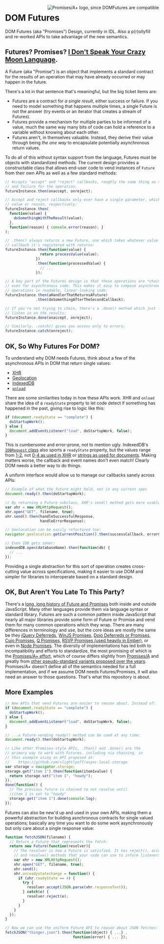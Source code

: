 <img src="http://promises-aplus.github.com/promises-spec/assets/logo-small.png"
     align="right" alt="Promises/A+ logo, since DOMFutures are compatible" />

# DOM Futures

DOM Futures (aka "Promises") Design, currently in IDL. Also a p(r)ollyfill
and re-worked APIs to take advantage of the new semantics.

## Futures? Promises? [I Don't Speak Your Crazy Moon Language](http://www.pigdog.org/auto/mr_bads_list/shortcolumn/1914.html).

A Future (aka "Promise") is an object that implements a standard contract for
the results of an operation that may have already occurred or may happen in the
future.

There's a lot in that sentence that's meaningful, but the big ticket items are:

  * Futures are a contract for _a single result_, either success or failure. If
    you need to model something that happens multiple times, a single Future is
    not the answer (try events or an iterator that creates a stream of Futures).
  * Futures provide a mechanism for multiple parties to be informed of a value,
    much the same way many bits of code can hold a reference to a variable
    without knowing about each other.
  * Futures aren't, in themselves valuable. Instead, they derive their value
    through being _the one way_ to encapsulate potentially asynchronous return
    values.

To do all of this without syntax support from the language, Futures must be
objects with standardized methods. The current design provides a constructable class that allows end-user code to vend instances of `Future` from their own APIs as well as a few standard methods:

```js
// Accepts "accept" and "reject" callbacks, roughly the same thing as success
// and failure for the operation.
futureInstance.then(onaccept, onreject);

// Accept and reject callbacks only ever have a single parameter, which is the
// value or reason, respectively:
futureInstance.then(
  function(value) {
    doSomethingWithTheResult(value);
  },
  function(reason) { console.error(reason); }
);

// .then() always returns a new Future, one which takes whatever value the
// callback it's registered with returns:
futureInstance.then(function(value) {
                return processValue(value);
              })
              .then(function(processedValue) {
                // ...
              });

// A key part of the Futures design is that these operations are *chainable*,
// even for asynchronous code. This makes it easy to compose asynchronous
// operations in readable, linear-looking code:
futureInstance.then(aHandlerThatReturnsAFuture)
              .then(doSomethingAfterTheSecondCallback);

// If you're not trying to chain, there's a .done() method which just lets you
// listen in on the results:
futureInstance.done(onaccept, onreject);

// Similarly, .catch() gives you access only to errors:
futureInstance.catch(onreject);
```

## OK, So Why Futures For DOM?

To understand why DOM needs Futures, think about a few of the asynchronous APIs
in DOM that return single values:

  * [XHR](https://developer.mozilla.org/en-US/docs/DOM/XMLHttpRequest)
  * [Geolocation](http://www.w3.org/TR/geolocation-API/)
  * [IndexedDB](http://www.w3.org/TR/IndexedDB/)
  * [`onload`](https://developer.mozilla.org/en-US/docs/DOM/window.onload)

There are some similarities today in how these APIs work. XHR and `onload` share the idea of a `readyState` property to let code detect if something has happened in the past, giving rise to logic like this:

```js
if (document.readyState == "complete") {
  doStartupWork();
} else {
  document.addEventListener("load", doStartupWork, false);
}
```

This is cumbersome and error-prone, not to mention ugly. IndexedDB's
[`IDBRequest` class](https://developer.mozilla.org/en-US/docs/IndexedDB/IDBRequest) also sports a `readyState` property, but the values range from [1-2](https://developer.mozilla.org/en-US/docs/IndexedDB/IDBRequest#readyState_constants), not [0-4 as used in XHR](https://developer.mozilla.org/en-US/docs/DOM/XMLHttpRequest#Properties) or [strings as used for documents](http://www.whatwg.org/specs/web-apps/current-work/multipage/dom.html#current-document-readiness). Making matters worse, the callback and event names don't even match! Clearly DOM needs a better way to do things.

A uniform interface would allow us to manage our callbacks sanely across APIs:

```js
// Example of what the future might hold, not in any current spec
document.ready().then(doStartupWork);

// By returning a Future subclass, XHR's send() method gets more usable too:
var xhr = new XMLHttpRequest();
xhr.open("GET", filename, true);
xhr.send().then(handleSuccessfulResponse,
                handleErrorResponse);

// Geolocation can be easily refactored too:
navigator.geolocation.getCurrentPosition().then(successCallback, errorCallback);

// Even IDB gets saner:
indexedDB.open(databaseName).then(function(db) {
  // ...
});
```

Providing a single abstraction for this sort of operation creates cross-cutting
value across specifications, making it easier to use DOM and simpler for
libraries to interoperate based on a standard design.

## OK, But Aren't You Late To This Party?

There's a [long, long history of Future and Promises](http://en.wikipedia.org/wiki/Futures_and_promises)
both inside and outside JavaScript. Many other languages provide them via
language syntax or standard library. Futures are such a common pattern inside
JavaScript that nearly all major libraries provide some form of Future or
Promise and vend them for many common operations which they wrap. There are many differences in terminology and use, but the core ideas are mostly the same be they [jQuery Deferreds](http://api.jquery.com/category/deferred-object/), [WinJS Promises](http://msdn.microsoft.com/en-us/library/windows/apps/br211867.aspx), [Dojo Deferreds or Promises](http://dojotoolkit.org/documentation/tutorials/1.6/promises/), [Cujo Promises](https://github.com/cujojs/when), [Q Promises](https://github.com/kriskowal/q/wiki/API-Reference), [RSVP Promises (used heavily in Ember)](https://github.com/tildeio/rsvp.js), or even in [Node Promises](https://github.com/kriszyp/node-promise). The diversity of implementations has led both to incompatibility and efforts to standardize, the most promising of which is the [Promises/A+ effort](https://github.com/promises-aplus/promises-spec), which of course differs slightly from [Promises/A](http://wiki.commonjs.org/wiki/Promises/A) and greatly from [other pseudo-standard variants proposed over the years](http://wiki.commonjs.org/wiki/Promises). Promises/A+ doesn't define all of the semantics needed for a full implementation, and if we assume DOM needs Futures/Promises, it will also need an answer to those questions. That's what this repository is about.

## More Examples

```js
// New APIs that vend Futures are easier to reason about. Instead of:
if (document.readyState == "complete") {
  doStartupWork();
} else {
  document.addEventListener("load", doStartupWork, false);
}

// ...a Future-vending ready() method can be used at any time:
document.ready().then(doStartupWork);

// Like other Promises-style APIs, .then() and .done() are the
// primary way to work with Futures, including via chaining, in
// this example using an API proposed at:
//    https://github.com/slightlyoff/async-local-storage
var storage = navigator.storage;
storage.get("item 1").then(function(item1value) {
  return storage.set("item 1", "howdy");
}).
done(function() {
  // The previous future is chained to not resolve until
  //item 1 is set to "howdy"
  storage.get("item 1").done(console.log);
});
```

Futures can also be new'd up and used in your own APIs, making them a powerful
abstraction for building asnchronous contracts for single valued operations;
basically any time you want to do some work asynchronously but only care about
a single response value:

```js
function fetchJSON(filename) {
  // Return a Future that represents the fetch:
  return new Future(function(resolver){
    // The resolver is how a Future is satisfied. It has reject(), accept(),
    // and resolve() methods that your code can use to inform listeners with:
    var xhr = new XMLHttpRequest();
    xhr.open("GET", filename, true);
    xhr.send();
    xhr.onreadystatechange = function() {
      if (xhr.readyState == 4) {
        try {
          resolver.accept(JSON.parse(xhr.responseText));
        } catch(e) {
          resolver.reject(e);
        }
      }
    }
  });
}

// Now we can use the uniform Future API to reason about JSON fetches:
fetchJSON("thinger.json").then(function(object) { ...} ,
                               function(error) { ... });
```
